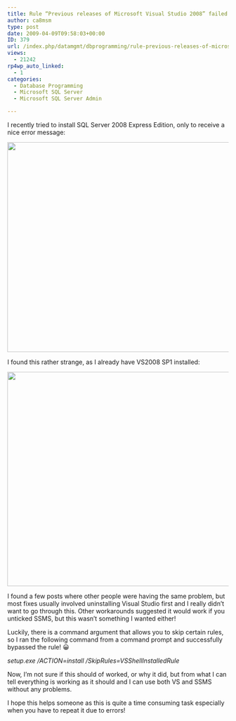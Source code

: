 ```yaml
---
title: Rule “Previous releases of Microsoft Visual Studio 2008” failed
author: ca8msm
type: post
date: 2009-04-09T09:58:03+00:00
ID: 379
url: /index.php/datamgmt/dbprogramming/rule-previous-releases-of-microsoft-visu/
views:
  - 21242
rp4wp_auto_linked:
  - 1
categories:
  - Database Programming
  - Microsoft SQL Server
  - Microsoft SQL Server Admin

---
```

I recently tried to install SQL Server 2008 Express Edition, only to receive a nice error message:

<div class="image_block">
  <img src="/wp-content/uploads/blogs/DataMgmt/sql2008.png" alt="" title="" width="635" height="478" />
</div>

I found this rather strange, as I already have VS2008 SP1 installed:

<div class="image_block">
  <img src="/wp-content/uploads/blogs/DataMgmt/vs2008sp1.png" alt="" title="" width="640" height="488" />
</div>

I found a few posts where other people were having the same problem, but most fixes usually involved uninstalling Visual Studio first and I really didn&#8217;t want to go through this. Other workarounds suggested it would work if you unticked SSMS, but this wasn&#8217;t something I wanted either! 

Luckily, there is a command argument that allows you to skip certain rules, so I ran the following command from a command prompt and successfully bypassed the rule! 😀

_setup.exe /ACTION=install /SkipRules=VSShellInstalledRule_

Now, I&#8217;m not sure if this should of worked, or why it did, but from what I can tell everything is working as it should and I can use both VS and SSMS without any problems.

I hope this helps someone as this is quite a time consuming task especially when you have to repeat it due to errors!